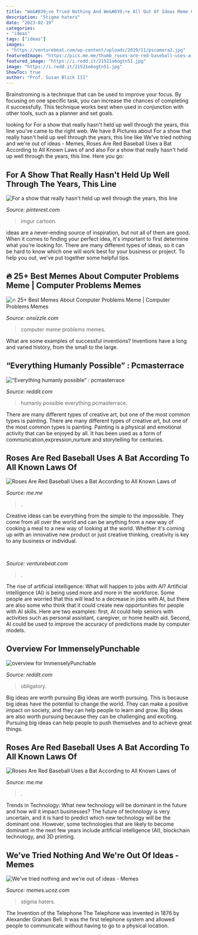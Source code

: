```yaml
---
title: "We&#039;ve Tried Nothing And We&#039;re All Out Of Ideas Meme Generator : Roses Are Red Baseball Uses A Bat According To All Known Laws Of"
description: "Stigma haters"
date: "2023-02-19"
categories:
- "ideas"
tags: ["ideas"]
images:
- "https://venturebeat.com/wp-content/uploads/2019/11/pscamera2.jpg"
featuredImage: "https://pics.me.me/thumb_roses-are-red-baseball-uses-a-bat-according-to-all-63455963.png"
featured_image: "https://i.redd.it/21521o6ogtn51.jpg"
image: "https://i.redd.it/21521o6ogtn51.jpg"
ShowToc: true
author: "Prof. Susan Blick III"
---
```



Brainstroming is a technique that can be used to improve your focus. By focusing on one specific task, you can increase the chances of completing it successfully. This technique works best when used in conjunction with other tools, such as a planner and set goals.

	

		
looking for For a show that really hasn&#039;t held up well through the years, this line you've came to the right web. We have 8 Pictures about For a show that really hasn&#039;t held up well through the years, this line like We&#039;ve tried nothing and we&#039;re out of ideas - Memes, Roses Are Red Baseball Uses a Bat According to All Known Laws of and also For a show that really hasn&#039;t held up well through the years, this line. Here you go:
		
    
## For A Show That Really Hasn&#039;t Held Up Well Through The Years, This Line

<img loading=lazy src="https://s-media-cache-ak0.pinimg.com/600x315/ed/b8/d2/edb8d2ec9c93dc8a4b56e2060ff130f6.jpg" onerror="this.onerror=null;this.src='https://tse2.mm.bing.net/th?id=OIP.-k4JP_zNjLKYy7R1SCD4sQHaD4&amp;pid=15.1';" alt="For a show that really hasn&#039;t held up well through the years, this line">

_Source: pinterest.com_

>imgur cartoon. 

	

ideas are a never-ending source of inspiration, but not all of them are good. When it comes to finding your perfect idea, it's important to first determine what you're looking for. There are many different types of ideas, so it can be hard to know which one will work best for your business or project. To help you out, we've put together some helpful tips.

    
## 🔥 25+ Best Memes About Computer Problems Meme | Computer Problems Memes

<img loading=lazy src="https://pics.onsizzle.com/i-think-were-going-to-have-to-completely-replace-your-50666317.png" onerror="this.onerror=null;this.src='https://tse2.mm.bing.net/th?id=OIP.wabf58N7mAK_K7GUev0ThAHaMH&amp;pid=15.1';" alt="🔥 25+ Best Memes About Computer Problems Meme | Computer Problems Memes">

_Source: onsizzle.com_

>computer meme problems memes. 

	

What are some examples of successful inventions?
Inventions have a long and varied history, from the small to the large.

    
## “Everything Humanly Possible” : Pcmasterrace

<img loading=lazy src="https://i.redd.it/21521o6ogtn51.jpg" onerror="this.onerror=null;this.src='https://tse1.mm.bing.net/th?id=OIP.UKCSTN8TJHUXBCggmfJTdgHaKH&amp;pid=15.1';" alt="“Everything humanly possible” : pcmasterrace">

_Source: reddit.com_

>humanly possible everything pcmasterrace. 

	

There are many different types of creative art, but one of the most common types is painting.
There are many different types of creative art, but one of the most common types is painting. Painting is a physical and emotional activity that can be enjoyed by all. It has been used as a form of communication,expression,nurture and storytelling for centuries.

    
## Roses Are Red Baseball Uses A Bat According To All Known Laws Of

<img loading=lazy src="https://pics.me.me/roses-are-red-baseball-uses-a-bat-according-to-all-63455963.png" onerror="this.onerror=null;this.src='https://tse4.mm.bing.net/th?id=OIP.UUTE0VTrVsER0imrO1x_0wHaPp&amp;pid=15.1';" alt="Roses Are Red Baseball Uses a Bat According to All Known Laws of">

_Source: me.me_

>. 

	

Creative ideas can be everything from the simple to the impossible. They come from all over the world and can be anything from a new way of cooking a meal to a new way of looking at the world. Whether it's coming up with an innovative new product or just creative thinking, creativity is key to any business or individual.

    
## 

<img loading=lazy src="https://venturebeat.com/wp-content/uploads/2019/11/pscamera2.jpg" onerror="this.onerror=null;this.src='https://tse2.mm.bing.net/th?id=OIP.qOm0zofeydK9rCHNG3kcAQHaD_&amp;pid=15.1';" alt="">

_Source: venturebeat.com_

>. 

	

The rise of artificial intelligence: What will happen to jobs with AI?
Artificial intelligence (AI) is being used more and more in the workforce. Some people are worried that this will lead to a decrease in jobs with AI, but there are also some who think that it could create new opportunities for people with AI skills. Here are two examples: first, AI could help seniors with activities such as personal assistant, caregiver, or home health aid. Second, AI could be used to improve the accuracy of predictions made by computer models.

    
## Overview For ImmenselyPunchable

<img loading=lazy src="https://pics.me.me/did-you-support-arsenal-before-the-brain-injury-28534152.png" onerror="this.onerror=null;this.src='https://tse1.mm.bing.net/th?id=OIP.fpH535HrTXUrL46lXd-KRwHaFe&amp;pid=15.1';" alt="overview for ImmenselyPunchable">

_Source: reddit.com_

>obligatory. 

	

Big ideas are worth pursuing
Big ideas are worth pursuing. This is because big ideas have the potential to change the world. They can make a positive impact on society, and they can help people to learn and grow. Big ideas are also worth pursuing because they can be challenging and exciting. Pursuing big ideas can help people to push themselves and to achieve great things.

    
## Roses Are Red Baseball Uses A Bat According To All Known Laws Of

<img loading=lazy src="https://pics.me.me/thumb_roses-are-red-baseball-uses-a-bat-according-to-all-63455963.png" onerror="this.onerror=null;this.src='https://tse3.mm.bing.net/th?id=OIP.3I6LkJVJfM7f2mk8r3QeGQAAAA&amp;pid=15.1';" alt="Roses Are Red Baseball Uses a Bat According to All Known Laws of">

_Source: me.me_

>. 

	

Trends in Technology: What new technology will be dominant in the future and how will it impact businesses?
The future of technology is very uncertain, and it is hard to predict which new technology will be the dominant one. However, some technologies that are likely to become dominant in the next few years include artificial intelligence (AI), blockchain technology, and 3D printing.

    
## We&#039;ve Tried Nothing And We&#039;re Out Of Ideas - Memes

<img loading=lazy src="http://memes.ucoz.com/_nw/1/07062543.jpg" onerror="this.onerror=null;this.src='https://tse4.mm.bing.net/th?id=OIP.5twwCpU2HL64DkG8hZCIwwHaHH&amp;pid=15.1';" alt="We&#039;ve tried nothing and we&#039;re out of ideas - Memes">

_Source: memes.ucoz.com_

>stigma haters. 

	

The Invention of the Telephone
The Telephone was invented in 1876 by Alexander Graham Bell. It was the first telephone system and allowed people to communicate without having to go to a physical location.

